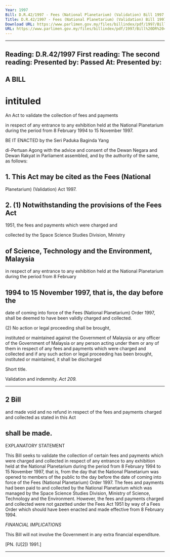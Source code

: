```yaml
---
Year: 1997
Bill: D.R.42/1997 - Fees (National Planetarium) (Validation) Bill 1997 (Passed)
Title: D.R.42/1997 - Fees (National Planetarium) (Validation) Bill 1997 (Passed)
Download URL: https://www.parlimen.gov.my/files/billindex/pdf/1997/Bill%20DR%2042.pdf
URL: https://www.parlimen.gov.my/files/billindex/pdf/1997/Bill%20DR%2042.pdf
---
```

---
Reading:
D.R.42/1997
First reading:
The second reading:
Presented by:
Passed At:
Presented by:
---

## A BILL

# intituled

An Act to validate the collection of fees and payments

in respect of any entrance to any exhibition held at
the National Planetarium during the period from 8
February 1994 to 15 November 1997.


BE IT ENACTED by the Seri Paduka Baginda Yang

di-Pertuan Agong with the advice and consent of the
Dewan Negara and Dewan Rakyat in Parliament
assembled, and by the authority of the same, as follows:

## 1. This Act may be cited as the Fees (National
Planetarium) (Validation) Act 1997.

## 2. (1) Notwithstanding the provisions of the Fees Act

1951, the fees and payments which were charged and

collected by the Space Science Studies Division, Ministry
## of Science, Technology and the Environment, Malaysia
in respect of any entrance to any exhibition held at the
National Planetarium during the period from 8 February

## 1994 to 15 November 1997, that is, the day before the
 date of coming into force of the Fees (National
Planetarium) Order 1997, shall be deemed to have been
validly charged and collected.

(2) No action or legal proceeding shall be brought,

instituted or maintained against the Government of
Malaysia or any officer of the Government of Malaysia
or any person acting under them or any of them in respect
of any fees and payments which were charged and collected
and if any such action or legal proceeding has been
brought, instituted or maintained, it shall be discharged


Short title.

Validation
and indemnity.
_Act 209._


-----

## 2 Bill

and made void and no refund in respect of the fees and
payments charged and collected as stated in this Act
## shall be made.

EXPLANATORY STATEMENT

This Bill seeks to validate the collection of certain fees and payments
which were charged and collected in respect of any entrance to any
exhibition held at the National Planetarium during the period from
8 February 1994 to 15 November 1997, that is, from the day that
the National Planetarium was opened to members of the public to
the day before the date of coming into force of the Fees (National
Planetarium) Order 1997. The fees and payments had been paid to
and collected by the National Planetarium which was managed by
the Space Science Studies Division, Ministry of Science, Technology
and the Environment. However, the fees and payments charged and
collected were not gazetted under the Fees Act 1951 by way of a
Fees Order which should have been enacted and made effective
from 8 February 1994.

_FINANCIAL_ _IMPLICATIONS_

This Bill will not involve the Government in any extra financial
expenditure.

[PN. (U[2]) 1991.]


-----

